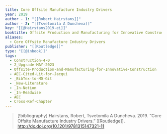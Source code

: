 ```yaml
---
title: Core Offsite Manufacture Industry Drivers
year: 2019
author - 1: "[[Robert Hairstans]]"
author - 2: "[[Tsvetomila A Duncheva]]"
key: "[[@Hairstans2019-ei]]"
booktitle: Offsite Production and Manufacturing for Innovative Construction
aliases:
  - Core Offsite Manufacture Industry Drivers
publisher: "[[Routledge]]"
type: "[[@inbook]]"
tags:
  - Construction-4-0
  - 2_Upgrade-MAY-2023
  - Offsite-Production-and-Manufacturing-for-Innovative-Construction
  - AEC-Cited-Lit-for-Jacqui
  - _BibTex-to-MD-Git
  - _New-Literature
  - _In-Notion
  - _In-Readwise
  - AEC
  - Cross-Ref-Chapter
---
```


> [!bibliography]
> Hairstans, Robert, Tsvetomila A Duncheva. 2019. “Core Offsite Manufacture Industry Drivers.” [[Routledge]]. http://dx.doi.org/10.1201/9781315147321-11